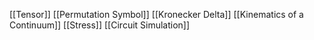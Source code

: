 [[Tensor]]
[[Permutation Symbol]]
[[Kronecker Delta]]
[[Kinematics of a Continuum]]
[[Stress]]
[[Circuit Simulation]]
